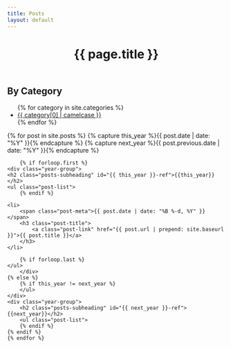 ```yaml
---
title: Posts
layout: default
---
```

<header class="page-header">
  <h1 class="page-title">{{ page.title }}</h1>
</header>

<div class="contain">
	<h2 class="categories-heading">By Category</h2>
	<ul class="categories-list">
	{% for category in site.categories %}
		<li><a href="/category/{{ category[0] | downcase | url_escape | strip | replace: ' ', '-' }}">{{ category[0] | camelcase }}</a></li>
	{% endfor %}
	</ul>
	{% for post in site.posts %}
		{% capture this_year %}{{ post.date | date: "%Y" }}{% endcapture %}
		{% capture next_year %}{{ post.previous.date | date: "%Y" }}{% endcapture %}

		{% if forloop.first %}
	<div class="year-group">
	<h2 class="posts-subheading" id="{{ this_year }}-ref">{{this_year}}</h2>
	<ul class="post-list">
		{% endif %}

	<li>
		<span class="post-meta">{{ post.date | date: "%B %-d, %Y" }}</span>
		<h3 class="post-title">
			<a class="post-link" href="{{ post.url | prepend: site.baseurl }}">{{ post.title }}</a>
		</h3>
	</li>

		{% if forloop.last %}
	</ul>
		</div>
	{% else %}
		{% if this_year != next_year %}
		</ul>
	</div>
	<div class="year-group">
		<h2 class="posts-subheading" id="{{ next_year }}-ref">{{next_year}}</h2>
		<ul class="post-list">
		{% endif %}
	{% endif %}
	{% endfor %}
</div>
